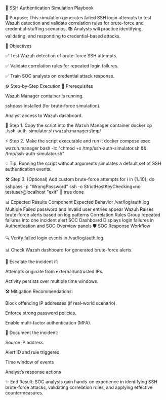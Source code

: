 🔐 SSH Authentication Simulation Playbook

🚨 Purpose: This simulation generates failed SSH login attempts to test Wazuh detection and validate correlation rules for brute-force and credential-stuffing scenarios.
📚 Analysts will practice identifying, validating, and responding to credential-based attacks.

🎯 Objectives

✅ Test Wazuh detection of brute-force SSH attempts.

✅ Validate correlation rules for repeated login failures.

✅ Train SOC analysts on credential attack response.

⚙️ Step-by-Step Execution
📝 Prerequisites

 Wazuh Manager container is running.

 sshpass installed (for brute-force simulation).

 Analyst access to Wazuh dashboard.

🔽 Step 1. Copy the script into the Wazuh Manager container
docker cp ./ssh-auth-simulator.sh wazuh.manager:/tmp/

⚡ Step 2. Make the script executable and run it
docker compose exec wazuh.manager bash -lc "chmod +x /tmp/ssh-auth-simulator.sh && /tmp/ssh-auth-simulator.sh"


💡 Tip: Running the script without arguments simulates a default set of SSH authentication events.

🛠️ Step 3. (Optional) Add custom brute-force attempts
for i in {1..10}; do
  sshpass -p "WrongPassword" ssh -o StrictHostKeyChecking=no testuser@localhost "exit" || true
done

📊 Expected Results
Component	Expected Behavior
/var/log/auth.log	Multiple Failed password and Invalid user entries appear
Wazuh	Raises brute-force alerts based on log patterns
Correlation Rules	Group repeated failures into one incident alert
SOC Dashboard	Displays login failures in Authentication and SOC Overview panels
🛡️ SOC Response Workflow

🔍 Verify failed login events in /var/log/auth.log.

📊 Check Wazuh dashboard for generated brute-force alerts.

🚩 Escalate the incident if:

Attempts originate from external/untrusted IPs.

Activity persists over multiple time windows.

🛠️ Mitigation Recommendations:

Block offending IP addresses (if real-world scenario).

Enforce strong password policies.

Enable multi-factor authentication (MFA).

📝 Document the incident:

Source IP address

Alert ID and rule triggered

Time window of events

Analyst’s response actions

✨ End Result: SOC analysts gain hands-on experience in identifying SSH brute-force attacks, validating correlation rules, and applying effective countermeasures.